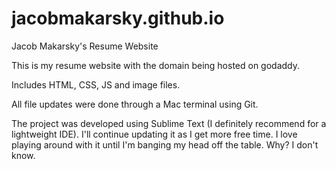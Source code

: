 # jacobmakarsky.github.io
Jacob Makarsky's Resume Website

This is my resume website with the domain being hosted on godaddy. 

Includes HTML, CSS, JS and image files. 

All file updates were done through a Mac terminal using Git.

The project was developed using Sublime Text (I definitely recommend for a lightweight IDE). I'll continue updating it as I get more free time. I love playing around with it until I'm banging my head off the table. Why? I don't know.
